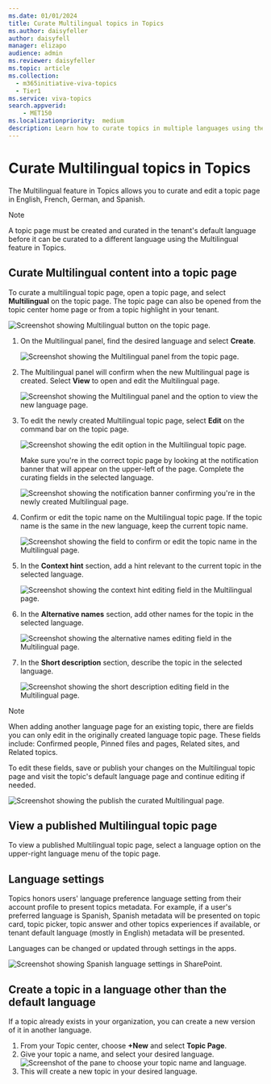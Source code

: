 ```yaml
---
ms.date: 01/01/2024
title: Curate Multilingual topics in Topics
ms.author: daisyfeller
author: daisyfell
manager: elizapo
audience: admin
ms.reviewer: daisyfeller
ms.topic: article
ms.collection:
  - m365initiative-viva-topics
  - Tier1
ms.service: viva-topics 
search.appverid:
    - MET150   
ms.localizationpriority:  medium
description: Learn how to curate topics in multiple languages using the Multilingual feature in Topics.
---
```


# Curate Multilingual topics in Topics

The Multilingual feature in Topics allows you to curate and edit a topic page in English, French, German, and Spanish.

> [!NOTE]
> A topic page must be created and curated in the tenant's default language before it can be curated to a different language using the Multilingual feature in Topics.

## Curate Multilingual content into a topic page

To curate a multilingual topic page, open a topic page, and select **Multilingual** on the topic page. The topic page can also be opened from the topic center home page or from a topic highlight in your tenant.

   ![Screenshot showing Multilingual button on the topic page.](../media/knowledge-management/ml-topic-page-initial.png)

1. On the Multilingual panel, find the desired language and select **Create**.

     ![Screenshot showing the Multilingual panel from the topic page.](../media/knowledge-management/ml-panel.png)

2. The Multilingual panel will confirm when the new Multilingual page is created. Select **View** to open and edit the Multilingual page.

     ![Screenshot showing the Multilingual panel and the option to view the new language page.](../media/knowledge-management/ml-panel-view-page.png)

3. To edit the newly created Multilingual topic page, select **Edit** on the command bar on the topic page.

     ![Screenshot showing the edit option in the Multilingual topic page.](../media/knowledge-management/ml-edit-page.png)

     Make sure you're in the correct topic page by looking at the notification banner that will appear on the upper-left of the page. Complete the curating fields in the selected language.

     ![Screenshot showing the notification banner confirming you're in the newly created Multilingual page.](../media/knowledge-management/ml-french-topic-page.png)

4. Confirm or edit the topic name on the Multilingual topic page. If the topic name is the same in the new language, keep the current topic name.

     ![Screenshot showing the field to confirm or edit the topic name in the Multilingual page.](../media/knowledge-management/ml-edit-topic-name.png)

5. In the **Context hint** section, add a hint relevant to the current topic in the selected language.

     ![Screenshot showing the context hint editing field in the Multilingual page.](../media/knowledge-management/ml-edit-context-hint.png)

6. In the **Alternative names** section, add other names for the topic in the selected language.

     ![Screenshot showing the alternative names editing field in the Multilingual page.](../media/knowledge-management/ml-edit-alternate-names.png)

7. In the **Short description** section, describe the topic in the selected language.

     ![Screenshot showing the short description editing field in the Multilingual page.](../media/knowledge-management/ml-edit-short-description.png)

> [!NOTE]
> When adding another language page for an existing topic, there are fields you can only edit in the originally created language topic page. These fields include: Confirmed people, Pinned files and pages, Related sites, and Related topics.
>
> To edit these fields, save or publish your changes on the Multilingual topic page and visit the topic's default language page and continue editing if needed.

![Screenshot showing the publish the curated Multilingual page.](../media/knowledge-management/ml-publish-page.png)

## View a published Multilingual topic page

To view a published Multilingual topic page, select a language option on the upper-right language menu of the topic page.

## Language settings

Topics honors users' language preference language setting from their account profile to present topics metadata. For example, if a user's preferred language is Spanish, Spanish metadata will be presented on topic card, topic picker, topic answer and other topics experiences if available, or tenant default language (mostly in English) metadata will be presented.

Languages can be changed or updated through settings in the apps.

![Screenshot showing Spanish language settings in SharePoint.](../media/knowledge-management/sp-language-settings.png)

## Create a topic in a language other than the default language

If a topic already exists in your organization, you can create a new version of it in another language.

1. From your Topic center, choose **+New** and select **Topic Page**.
2. Give your topic a name, and select your desired language.
    ![Screenshot of the pane to choose your topic name and language.](../media/knowledge-management/multilingual-new-topic.png)
3. This will create a new topic in your desired language.
